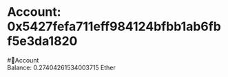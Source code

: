 
Account: 0x5427fefa711eff984124bfbb1ab6fbf5e3da1820
===================================================
  
#📜Account  
Balance: 0.27404261534003715 Ether